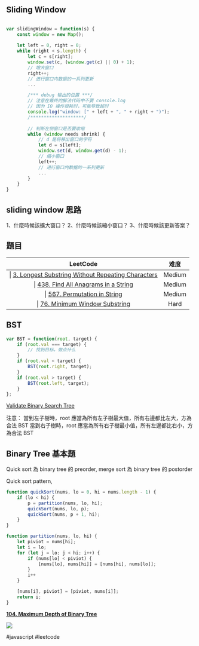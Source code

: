 
## Sliding Window

```javascript

var slidingWindow = function(s) {
    const window = new Map();
    
    let left = 0, right = 0;
    while (right < s.length) {
        let c = s[right];
        window.set(c, (window.get(c) || 0) + 1);
        // 增大窗口
        right++;
        // 进行窗口内数据的一系列更新
        ...

        /*** debug 输出的位置 ***/
        // 注意在最终的解法代码中不要 console.log
        // 因为 IO 操作很耗时，可能导致超时
        console.log("window: [" + left + ", " + right + ")");
        /********************/
        
        // 判断左侧窗口是否要收缩
        while (window needs shrink) {
            // d 是将移出窗口的字符
            let d = s[left];
            window.set(d, window.get(d) - 1);
            // 缩小窗口
            left++;
            // 进行窗口内数据的一系列更新
            ...
        }
    }
}
```


## sliding window 思路
1、什麼時候該擴大窗口？
2、什麼時候該縮小窗口？
3、什麼時候該更新答案？

## 題目
| **LeetCode**                                                 | **难度** |
|:------------------------------------------------------------:|:------:|
| \| [3. Longest Substring Without Repeating Characters](https://leetcode.com/problems/longest-substring-without-repeating-characters/) | Medium |
| \| [438. Find All Anagrams in a String](https://leetcode.com/problems/find-all-anagrams-in-a-string/) | Medium |
| \| [567. Permutation in String](https://leetcode.com/problems/permutation-in-string/) | Medium |
| \| [76. Minimum Window Substring](https://leetcode.com/problems/minimum-window-substring/) | Hard   |

## BST

```javascript
var BST = function(root, target) {
    if (root.val === target) {
        // 找到目标，做点什么
    }
    if (root.val < target) { 
        BST(root.right, target);
    }
    if (root.val > target) {
        BST(root.left, target);
    }
};

```

[Validate Binary Search Tree](https://leetcode.com/problems/validate-binary-search-tree/)

注意：
當到左子樹時，root 應當為所有左子樹最大值，所有右邊都比左大，方為合法  BST
當到右子樹時，root 應當為所有右子樹最小值，所有左邊都比右小，方為合法  BST

## Binary Tree 基本題

Quick sort 為 binary tree 的 preorder, merge sort 為 binary tree 的 postorder

Quick sort pattern, 
```javascript
function quickSort(nums, lo = 0, hi = nums.length - 1) {
	if (lo < hi) {
		p = partition(nums, lo, hi);
		quickSort(nums, lo, p);
		quickSort(nums, p + 1, hi);
	}
}
```

```javascript
function partition(nums, lo, hi) {
	let piviot = nums[hi];
	let i = lo;
	for (let j = lo; j < hi; i++) {
		if (nums[lo] < piviot) {
			[nums[lo], nums[hi]] = [nums[hi], nums[lo]];
		}
		i++
	}

	[nums[i], piviot] = [piviot, nums[i]];
	return i;
}
```

**[104. Maximum Depth of Binary Tree](https://leetcode.com/problems/maximum-depth-of-binary-tree/)**

![](Leetcode%20Pattern/2.jpeg)

#javascript #leetcode
